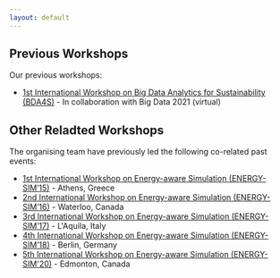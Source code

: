 ```yaml
---
layout: default
---
```

## Previous Workshops

Our previous workshops:

- [1st International Workshop on Big Data Analytics for Sustainability (BDA4S)](2021) - In collaboration with Big Data 2021 (virtual)

## Other Reladted Workshops

The organising team have previously led the following co-related past events: 

- [1st International Workshop on Energy-aware Simulation (ENERGY-SIM’15)](http://energy-sim.org/2015) - Athens, Greece
- [2nd International Workshop on Energy-aware Simulation (ENERGY-SIM’16)](http://energy-sim.org/2016) - Waterloo, Canada
- [3rd International Workshop on Energy-aware Simulation (ENERGY-SIM’17)](http://energy-sim.org/2017) - L'Aquila, Italy
- [4th International Workshop on Energy-aware Simulation (ENERGY-SIM’18)](http://energy-sim.org/2018) - Berlin, Germany
- [5th International Workshop on Energy-aware Simulation (ENERGY-SIM'20)](http://energy-sim.org/) - Edmonton, Canada

